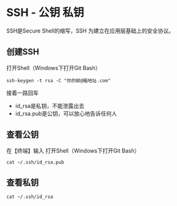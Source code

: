 # SSH - 公钥 私钥
SSH是Secure Shell的缩写，SSH 为建立在应用层基础上的安全协议。
## 创建SSH
打开Shell（Windows下打开Git Bash）
```shell
ssh-keygen -t rsa -C "你的邮@箱地址.com"
```
接着一路回车
- id_rsa是私钥，不能泄露出去
- id_rsa.pub是公钥，可以放心地告诉任何人
## 查看公钥
在【终端】输入
打开Shell（Windows下打开Git Bash）
```shell
cat ~/.ssh/id_rsa.pub
```
##  查看私钥
```shell
cat ~/.ssh/id_rsa
```